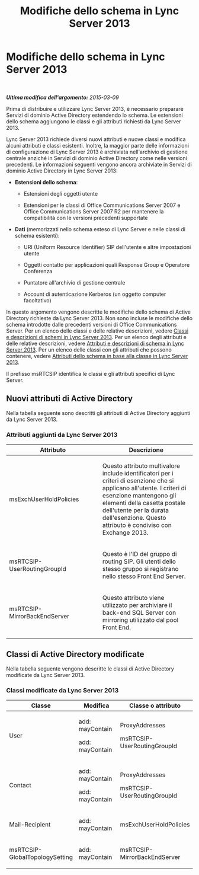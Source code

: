 ﻿---
title: Modifiche dello schema in Lync Server 2013
TOCTitle: Modifiche dello schema in Lync Server 2013
ms:assetid: d760cb93-77d4-4d64-adb7-416b808f36f8
ms:mtpsurl: https://technet.microsoft.com/it-it/library/Gg398944(v=OCS.15)
ms:contentKeyID: 49302137
ms.date: 08/24/2015
mtps_version: v=OCS.15
ms.translationtype: HT
---

# Modifiche dello schema in Lync Server 2013

 

_**Ultima modifica dell'argomento:** 2015-03-09_

Prima di distribuire e utilizzare Lync Server 2013, è necessario preparare Servizi di dominio Active Directory estendendo lo schema. Le estensioni dello schema aggiungono le classi e gli attributi richiesti da Lync Server 2013.

Lync Server 2013 richiede diversi nuovi attributi e nuove classi e modifica alcuni attributi e classi esistenti. Inoltre, la maggior parte delle informazioni di configurazione di Lync Server 2013 è archiviata nell'archivio di gestione centrale anziché in Servizi di dominio Active Directory come nelle versioni precedenti. Le informazioni seguenti vengono ancora archiviate in Servizi di dominio Active Directory in Lync Server 2013:

  - **Estensioni dello schema**:
    
      - Estensioni degli oggetti utente
    
      - Estensioni per le classi di Office Communications Server 2007 e Office Communications Server 2007 R2 per mantenere la compatibilità con le versioni precedenti supportate

<!-- end list -->

  - **Dati** (memorizzati nello schema esteso di Lync Server e nelle classi di schema esistenti):
    
      - URI (Uniform Resource Identifier) SIP dell'utente e altre impostazioni utente
    
      - Oggetti contatto per applicazioni quali Response Group e Operatore Conferenza
    
      - Puntatore all'archivio di gestione centrale
    
      - Account di autenticazione Kerberos (un oggetto computer facoltativo)

In questo argomento vengono descritte le modifiche dello schema di Active Directory richieste da Lync Server 2013. Non sono incluse le modifiche dello schema introdotte dalle precedenti versioni di Office Communications Server. Per un elenco delle classi e delle relative descrizioni, vedere [Classi e descrizioni di schemi in Lync Server 2013](lync-server-2013-schema-classes-and-descriptions.md). Per un elenco degli attributi e delle relative descrizioni, vedere [Attributi e descrizioni di schema in Lync Server 2013](lync-server-2013-schema-attributes-and-descriptions.md). Per un elenco delle classi con gli attributi che possono contenere, vedere [Attributi dello schema in base alla classe in Lync Server 2013](lync-server-2013-schema-attributes-by-class.md).

Il prefisso msRTCSIP identifica le classi e gli attributi specifici di Lync Server.

## Nuovi attributi di Active Directory

Nella tabella seguente sono descritti gli attributi di Active Directory aggiunti da Lync Server 2013.

### Attributi aggiunti da Lync Server 2013

<table>
<colgroup>
<col style="width: 50%" />
<col style="width: 50%" />
</colgroup>
<thead>
<tr class="header">
<th>Attributo</th>
<th>Descrizione</th>
</tr>
</thead>
<tbody>
<tr class="odd">
<td><p>msExchUserHoldPolicies</p></td>
<td><p>Questo attributo multivalore include identificatori per i criteri di esenzione che si applicano all'utente. I criteri di esenzione mantengono gli elementi della casetta postale dell'utente per la durata dell'esenzione. Questo attributo è condiviso con Exchange 2013.</p></td>
</tr>
<tr class="even">
<td><p>msRTCSIP-UserRoutingGroupId</p></td>
<td><p>Questo è l'ID del gruppo di routing SIP. Gli utenti dello stesso gruppo si registrano nello stesso Front End Server.</p></td>
</tr>
<tr class="odd">
<td><p>msRTCSIP-MirrorBackEndServer</p></td>
<td><p>Questo attributo viene utilizzato per archiviare il back-end SQL Server con mirroring utilizzato dal pool Front End.</p></td>
</tr>
</tbody>
</table>


## Classi di Active Directory modificate

Nella tabella seguente vengono descritte le classi di Active Directory modificate da Lync Server 2013.

### Classi modificate da Lync Server 2013

<table>
<colgroup>
<col style="width: 33%" />
<col style="width: 33%" />
<col style="width: 33%" />
</colgroup>
<thead>
<tr class="header">
<th>Classe</th>
<th>Modifica</th>
<th>Classe o attributo</th>
</tr>
</thead>
<tbody>
<tr class="odd">
<td><p>User</p></td>
<td><p>add: mayContain</p>
<p>add: mayContain</p></td>
<td><p>ProxyAddresses</p>
<p>msRTCSIP-UserRoutingGroupId</p></td>
</tr>
<tr class="even">
<td><p>Contact</p></td>
<td><p>add: mayContain</p>
<p>add: mayContain</p></td>
<td><p>ProxyAddresses</p>
<p>msRTCSIP-UserRoutingGroupId</p></td>
</tr>
<tr class="odd">
<td><p>Mail-Recipient</p></td>
<td><p>add: mayContain</p></td>
<td><p>msExchUserHoldPolicies</p></td>
</tr>
<tr class="even">
<td><p>msRTCSIP-GlobalTopologySetting</p></td>
<td><p>add: mayContain</p></td>
<td><p>msRTCSIP-MirrorBackEndServer</p></td>
</tr>
</tbody>
</table>

